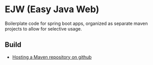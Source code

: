 # EJW (Easy Java Web)
Boilerplate code for spring boot apps, organized as separate maven projects to allow for selective usage.

## Build
- [Hosting a Maven repository on github](https://stackoverflow.com/questions/14013644/hosting-a-maven-repository-on-github)
